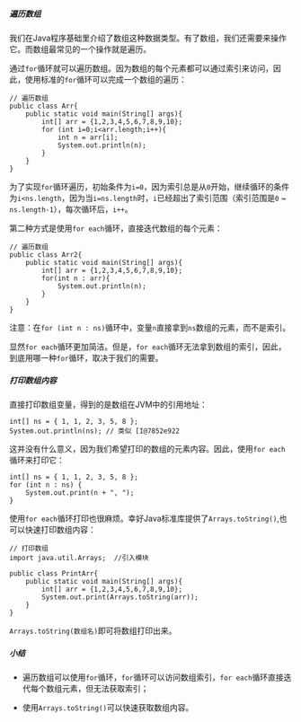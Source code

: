 ##### 遍历数组

我们在Java程序基础里介绍了数组这种数据类型。有了数组，我们还需要来操作它。而数组最常见的一个操作就是遍历。

通过`for`循环就可以遍历数组。因为数组的每个元素都可以通过索引来访问，因此，使用标准的`for`循环可以完成一个数组的遍历：

```
// 遍历数组
public class Arr{
    public static void main(String[] args){
        int[] arr = {1,2,3,4,5,6,7,8,9,10};
        for (int i=0;i<arr.length;i++){
            int n = arr[i];
            System.out.println(n);
        }
    }
}
```

为了实现`for`循环遍历，初始条件为`i=0`，因为索引总是从`0`开始，继续循环的条件为`i<ns.length`，因为当`i=ns.length`时，`i`已经超出了索引范围（索引范围是`0` ~ `ns.length-1`），每次循环后，`i++`。

第二种方式是使用`for each`循环，直接迭代数组的每个元素：

```
// 遍历数组
public class Arr2{
    public static void main(String[] args){
        int[] arr = {1,2,3,4,5,6,7,8,9,10};
        for(int n : arr){
            System.out.println(n);
        }
    }
}
```

注意：在`for (int n : ns)`循环中，变量`n`直接拿到`ns`数组的元素，而不是索引。

显然`for each`循环更加简洁。但是，`for each`循环无法拿到数组的索引，因此，到底用哪一种`for`循环，取决于我们的需要。

##### 打印数组内容

直接打印数组变量，得到的是数组在JVM中的引用地址：

```
int[] ns = { 1, 1, 2, 3, 5, 8 };
System.out.println(ns); // 类似 [I@7852e922
```

这并没有什么意义，因为我们希望打印的数组的元素内容。因此，使用`for each`循环来打印它：

```
int[] ns = { 1, 1, 2, 3, 5, 8 };
for (int n : ns) {
    System.out.print(n + ", ");
}
```

使用`for each`循环打印也很麻烦。幸好Java标准库提供了`Arrays.toString()`,也可以快速打印数组内容：

```
// 打印数组
import java.util.Arrays;  //引入模块

public class PrintArr{
    public static void main(String[] args){
        int[] arr = {1,2,3,4,5,6,7,8,9,10};
        System.out.print(Arrays.toString(arr));
    }
}
```

`Arrays.toString(数组名)`即可将数组打印出来。

##### 小结

- 遍历数组可以使用`for`循环，`for`循环可以访问数组索引，`for each`循环直接迭代每个数组元素，但无法获取索引；

- 使用`Arrays.toString()`可以快速获取数组内容。